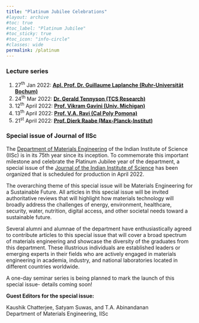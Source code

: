 ```yaml
---
title: "Platinum Jubilee Celebrations"
#layout: archive
#toc: true
#toc_label: "Platinum Jubilee"
#toc_sticky: true
#toc_icon: "info-circle"
#classes: wide
permalink: /platinum
---
```

### Lecture series

<ol>
<li>27<sup>th</sup> Jan 2022: <b><a href="{{ site.baseurl }}/seminar/guillaume-27-jan-2022" target="_blank">Apl. Prof. Dr. Guillaume Laplanche (Ruhr-Universität Bochum)</a></b>
</li>
<li>24<sup>th</sup> Mar 2022: <b><a href="{{ site.baseurl }}/seminar/gerald-24-mar-2022" target="_blank">Dr. Gerald Tennyson (TCS Research)</a></b>
</li>
<li>12<sup>th</sup> April 2022: <b><a href="{{ site.baseurl }}/seminar/vikram-12-apr-2022" target="_blank">Prof. Vikram Gavini (Univ. Michigan)</a></b>
</li>
<li>13<sup>th</sup> April 2022: <b><a href="{{ site.baseurl }}/seminar/ravi-13-apr-2022" target="_blank">Prof. V.A. Ravi (Cal Poly Pomona)</a></b>
</li>
<li>21<sup>st</sup> April 2022: <b><a href="{{ site.baseurl }}/seminar/dierk-21-apr-2022" target="_blank">Prof. Dierk Raabe (Max-Planck-Institut)</a></b>
</li>
</ol>

### Special issue of Journal of IISc

The <a href="https://materials.iisc.ac.in/">Department of Materials Engineering</a> of the Indian Institute of Science (IISc) is in its 75th year since its inception. To commemorate this important milestone and celebrate the Platinum Jubilee year of the department, a special issue of the <a href="https://www.springer.com/journal/41745">Journal of the Indian Institute of Science</a> has been organized that is scheduled for production in April 2022. 

The overarching theme of this special issue will be Materials Engineering for a Sustainable Future. All articles in this special issue will be invited authoritative reviews that will highlight how materials technology will broadly address the challenges of energy, environment, healthcare, security, water, nutrition, digital access, and other societal needs toward a sustainable future.  
 
Several alumni and alumnae of the department have enthusiastically agreed to contribute articles to this special issue that will cover a broad spectrum of materials engineering and showcase the diversity of the graduates from this department. These illustrious individuals are established leaders or emerging experts in their fields who are actively engaged in materials engineering in academia, industry, and national laboratories located in different countries worldwide. 

A one-day seminar series is being planned to mark the launch of this special issue- details coming soon! 

<b>Guest Editors for the special issue:</b>

Kaushik Chatterjee, Satyam Suwas, and T.A. Abinandanan  
Department of Materials Engineering, IISc


